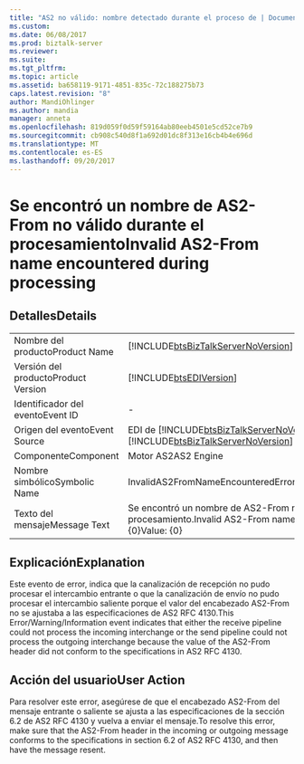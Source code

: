 ```yaml
---
title: "AS2 no válido: nombre detectado durante el proceso de | Documentos de Microsoft"
ms.custom: 
ms.date: 06/08/2017
ms.prod: biztalk-server
ms.reviewer: 
ms.suite: 
ms.tgt_pltfrm: 
ms.topic: article
ms.assetid: ba658119-9171-4851-835c-72c188275b73
caps.latest.revision: "8"
author: MandiOhlinger
ms.author: mandia
manager: anneta
ms.openlocfilehash: 819d059f0d59f59164ab80eeb4501e5cd52ce7b9
ms.sourcegitcommit: cb908c540d8f1a692d01dc8f313e16cb4b4e696d
ms.translationtype: MT
ms.contentlocale: es-ES
ms.lasthandoff: 09/20/2017
---
```

# <a name="invalid-as2-from-name-encountered-during-processing"></a><span data-ttu-id="e8af9-102">Se encontró un nombre de AS2-From no válido durante el procesamiento</span><span class="sxs-lookup"><span data-stu-id="e8af9-102">Invalid AS2-From name encountered during processing</span></span>
## <a name="details"></a><span data-ttu-id="e8af9-103">Detalles</span><span class="sxs-lookup"><span data-stu-id="e8af9-103">Details</span></span>  
  
|||  
|-|-|  
|<span data-ttu-id="e8af9-104">Nombre del producto</span><span class="sxs-lookup"><span data-stu-id="e8af9-104">Product Name</span></span>|[!INCLUDE[btsBizTalkServerNoVersion](../includes/btsbiztalkservernoversion-md.md)]|  
|<span data-ttu-id="e8af9-105">Versión del producto</span><span class="sxs-lookup"><span data-stu-id="e8af9-105">Product Version</span></span>|[!INCLUDE[btsEDIVersion](../includes/btsediversion-md.md)]|  
|<span data-ttu-id="e8af9-106">Identificador del evento</span><span class="sxs-lookup"><span data-stu-id="e8af9-106">Event ID</span></span>|-|  
|<span data-ttu-id="e8af9-107">Origen del evento</span><span class="sxs-lookup"><span data-stu-id="e8af9-107">Event Source</span></span>|<span data-ttu-id="e8af9-108">EDI de [!INCLUDE[btsBizTalkServerNoVersion](../includes/btsbiztalkservernoversion-md.md)]</span><span class="sxs-lookup"><span data-stu-id="e8af9-108">[!INCLUDE[btsBizTalkServerNoVersion](../includes/btsbiztalkservernoversion-md.md)] EDI</span></span>|  
|<span data-ttu-id="e8af9-109">Componente</span><span class="sxs-lookup"><span data-stu-id="e8af9-109">Component</span></span>|<span data-ttu-id="e8af9-110">Motor AS2</span><span class="sxs-lookup"><span data-stu-id="e8af9-110">AS2 Engine</span></span>|  
|<span data-ttu-id="e8af9-111">Nombre simbólico</span><span class="sxs-lookup"><span data-stu-id="e8af9-111">Symbolic Name</span></span>|<span data-ttu-id="e8af9-112">InvalidAS2FromNameEncounteredError</span><span class="sxs-lookup"><span data-stu-id="e8af9-112">InvalidAS2FromNameEncounteredError</span></span>|  
|<span data-ttu-id="e8af9-113">Texto del mensaje</span><span class="sxs-lookup"><span data-stu-id="e8af9-113">Message Text</span></span>|<span data-ttu-id="e8af9-114">Se encontró un nombre de AS2-From no válido durante el procesamiento.</span><span class="sxs-lookup"><span data-stu-id="e8af9-114">Invalid AS2-From name encountered during processing.</span></span>  <span data-ttu-id="e8af9-115">Valor: {0}</span><span class="sxs-lookup"><span data-stu-id="e8af9-115">Value: {0}</span></span>|  
  
## <a name="explanation"></a><span data-ttu-id="e8af9-116">Explicación</span><span class="sxs-lookup"><span data-stu-id="e8af9-116">Explanation</span></span>  
 <span data-ttu-id="e8af9-117">Este evento de error,  indica que la canalización de recepción no pudo procesar el intercambio entrante o que la canalización de envío no pudo procesar el intercambio saliente porque el valor del encabezado AS2-From no se ajustaba a las especificaciones de AS2 RFC 4130.</span><span class="sxs-lookup"><span data-stu-id="e8af9-117">This Error/Warning/Information event indicates that either the receive pipeline could not process the incoming interchange or the send pipeline could not process the outgoing interchange because the value of the AS2-From header did not conform to the specifications in AS2 RFC 4130.</span></span>  
  
## <a name="user-action"></a><span data-ttu-id="e8af9-118">Acción del usuario</span><span class="sxs-lookup"><span data-stu-id="e8af9-118">User Action</span></span>  
 <span data-ttu-id="e8af9-119">Para resolver este error, asegúrese de que el encabezado AS2-From del mensaje entrante o saliente se ajusta a las especificaciones de la sección 6.2 de AS2 RFC 4130 y vuelva a enviar el mensaje.</span><span class="sxs-lookup"><span data-stu-id="e8af9-119">To resolve this error, make sure that the AS2-From header in the incoming or outgoing message conforms to the specifications in section 6.2 of AS2 RFC 4130, and then have the message resent.</span></span>